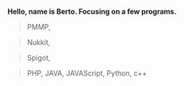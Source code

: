 **Hello, name is Berto. Focusing on a few programs.**

> PMMP,

> Nukkit,

> Spigot,

> PHP, JAVA, JAVAScript, Python, c++
